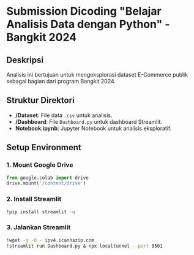 # **Submission Dicoding "Belajar Analisis Data dengan Python" - Bangkit 2024**

## **Deskripsi**
Analisis ini bertujuan untuk mengeksplorasi dataset E-Commerce publik sebagai bagian dari program Bangkit 2024.

## **Struktur Direktori**
- **/Dataset**: File data `.csv` untuk analisis.
- **/Dashboard**: File `Dashboard.py` untuk dashboard Streamlit.
- **Notebook.ipynb**: Jupyter Notebook untuk analisis eksploratif.

## **Setup Environment**
### **1. Mount Google Drive**
```python
from google.colab import drive
drive.mount('/content/drive')
```

### **2. Install Streamlit**
```bash
!pip install streamlit -q
```

### **3. Jalankan Streamlit**
```bash
!wget -q -O - ipv4.icanhazip.com
!streamlit run Dashboard.py & npx localtunnel --port 8501
```
